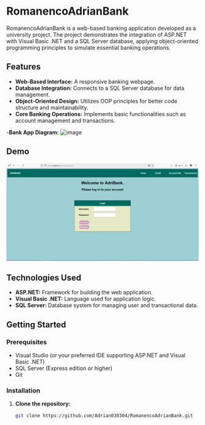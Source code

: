 
# RomanencoAdrianBank

RomanencoAdrianBank is a web-based banking application developed as a university project. The project demonstrates the integration of ASP.NET with Visual Basic .NET and a SQL Server database, applying object-oriented programming principles to simulate essential banking operations.

## Features

- **Web-Based Interface:** A responsive banking webpage.
- **Database Integration:** Connects to a SQL Server database for data management.
- **Object-Oriented Design:** Utilizes OOP principles for better code structure and maintainability.
- **Core Banking Operations:** Implements basic functionalities such as account management and transactions.

-**Bank App Diagram:**
<img width="1277" height="815" alt="image" src="https://github.com/user-attachments/assets/f487ed5d-1c1c-498d-a16b-3e35025da36f" />

## Demo
![Demo_login](demo/login_page.png)

## Technologies Used

- **ASP.NET:** Framework for building the web application.
- **Visual Basic .NET:** Language used for application logic.
- **SQL Server:** Database system for managing user and transactional data.

## Getting Started

### Prerequisites

- Visual Studio (or your preferred IDE supporting ASP.NET and Visual Basic .NET)
- SQL Server (Express edition or higher)
- Git

### Installation

1. **Clone the repository:**
   ```bash
   git clone https://github.com/Adrian030304/RomanencoAdrianBank.git
